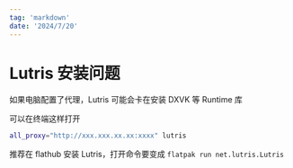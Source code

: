 ```yaml
---
tag: 'markdown'
date: '2024/7/20'
---
```


# Lutris 安装问题

如果电脑配置了代理，Lutris 可能会卡在安装 DXVK 等 Runtime 库

可以在终端这样打开

```bash
all_proxy="http://xxx.xxx.xx.xx:xxxx" lutris
```

推荐在 flathub 安装 Lutris，打开命令要变成 `flatpak run net.lutris.Lutris`